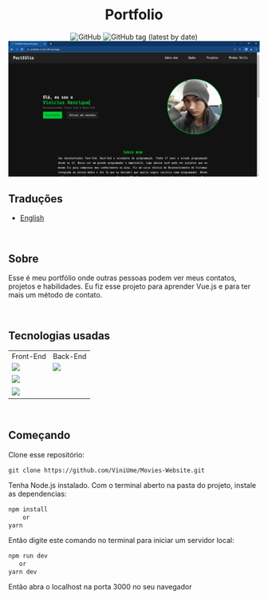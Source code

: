 <div align="center">
  <h1>Portfolio</h1>

  <img alt="GitHub" src="https://img.shields.io/github/license/ViniUme/Portfolio?color=00ce3a&label=licen%C3%A7a&style=for-the-badge">
  <img alt="GitHub tag (latest by date)" src="https://img.shields.io/github/v/tag/ViniUme/Portfolio?color=212121&label=versão&style=for-the-badge">

  <br>

  <img src="https://github.com/ViniUme/assets/blob/master/portf%C3%B3lio.PNG?raw=true">
</div>

## Traduções
- [English](https://github.com/ViniUme/Portfolio/)

<br>

## Sobre
Esse é meu portfólio onde outras pessoas podem ver meus contatos, projetos e habilidades. Eu fiz esse projeto para aprender Vue.js e para ter mais um método de contato.

<br>

## Tecnologias usadas

<table>
  <tr>
    <td>Front-End</td>
    <td>Back-End</td>
  </tr>
  <tr>
    <td><img src="https://img.shields.io/badge/html5-%23E34F26.svg?style=for-the-badge&logo=html5&logoColor=white"></td>
    <td><img src="https://img.shields.io/badge/vercel-%23000000.svg?style=for-the-badge&logo=vercel&logoColor=white"></td>
  </tr>
  <tr>
    <td><img src="https://img.shields.io/badge/css3-%231572B6.svg?style=for-the-badge&logo=css3&logoColor=white"></td>
  </tr>
  <tr>
    <td><img src="https://img.shields.io/badge/vuejs-%2335495e.svg?style=for-the-badge&logo=vuedotjs&logoColor=%234FC08D"></td>
  </tr>
</table>

<br>

## Começando
Clone esse repositório:

    git clone https://github.com/ViniUme/Movies-Website.git
    
Tenha Node.js instalado. Com o terminal aberto na pasta do projeto, instale as dependencias:

    npm install
        or
    yarn

Então digite este comando no terminal para iniciar um servidor local:

    npm run dev
       or
    yarn dev

Então abra o localhost na porta 3000 no seu navegador
